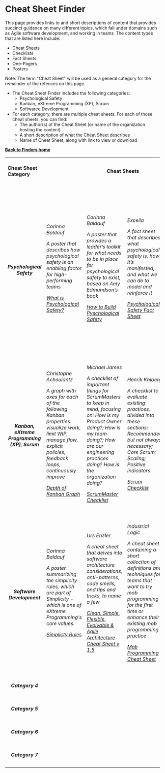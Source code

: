 
# Cheat Sheet Finder

This page provides links to and short descriptions of content that provides succinct guidance on many different topics, which fall under domains such as Agile software development, and working in teams. The content types that are listed here include:

- Cheat Sheets
- Checklists
- Fact Sheets
- One-Pagers
- Posters

Note: The term "Cheat Sheet" will be used as a general category for the remainder of the refences on this page.

- The Cheat Sheet Finder includes the following categories:
   - Psychological Safety
   - Kanban, eXtreme Programming (XP), Scrum
   - Softwaree Development
- For each category, there are multiple cheat sheets. For each of those cheat sheets, you can find:
  - The author(s) of the Cheat Sheet (or name of the organization hosting the content)
  - A short description of what the Cheat Sheet describes 
  - Name of Cheet Sheet, along with link to view or download 
  
**[Back to Finders home](https://gphiliprogers.github.io/finders/)**

<html>
<table>


<tr>
<td>
<h4>Cheat Sheet Category</h4>
</td>

<td colspan="4" align="center">
<h4>Cheat Sheets</h4>
</td>
</tr>


<tr>
<td align="center">
<h5>Psychological Safety</h5>
</td>


<td>
<h6>
<p>Corinna Baldauf</p>
<p>A poster that describes how psychological safety is an enabling factor for high-performing teams</p>
<p><a href="https://wall-skills.com/2020/what-is-psychological-safety/">What is Psychological Safety?</a></p>
</h6>
</td>

<td>
<h6>
<p>Corinna Baldauf</p>
<p>A poster that provides a leader’s toolkit for what needs to be in place for psychological safety to exist, based on Amy Edmundson’s book</p>
<p><a href="https://wall-skills.com/2020/how-to-build-psychological-safety/">How to Build Pyschological Safety</a></p>
</h6>
</td>

<td>
<h6>
<p>Excella</p>
<p>A fact sheet that describes what psychological safety is, how it’s manifested, and what we can do to model and reinforce it</p>
<p><a href="https://www.excella.com/resource/psychological-safety">Psychological Safety Fact Sheet</a></p>
</h6>
</td>


<td>
<h6>
<p>Joshua Kerievsky, Heidi Helfand, Ashley Johnson</p>
<p>A cheat sheet containing a short collection of definitions and techniques to help ensure psychological safety is understood and enabled</p>
<p><a href="http://modernagile.org/safety/">High Performance via Psychological Safety</a></p>
</h6>
</td>







<tr>
<td align="center">
<h5>Kanban, eXtreme Programming (XP), Scrum</h5>
</td>
   
<td>
<h6>
<p>Christophe Achouiantz</p>
<p>A graph with axes for each of the following Kanban properties: visualize work, limit WIP, manage flow, explicit policies, feedback loops, continuously improve</p>
<p><a href="http://leanagileprojects.blogspot.com/2013/03/depth-of-kanban-good-coaching-tool.html">Depth of Kanban Graph</a></p>
</h6>
</td> 
   
  
<td>
<h6>
<p>Michael James</p>
<p>A checklist of important things for ScrumMasters to keep in mind, focusing on: How is my Product Owner doing?; How is my team doing?; How are our engineering practices doing? How is the organization doing?</p>
<p><a href="https://scrummasterchecklist.org/pdf/ScrumMaster_Checklist_12_unbranded.pdf">ScrumMaster Checklist</a></p>
</h6>
</td>


<td>
<h6>
<p>Henrik Kniberg</p>
<p>A checklist to evaluate existing practices, divided into these sections: Recommended but not always necessary; Core Scrum; Scaling; Positive indicators</p>
<p><a href="https://www.dropbox.com/s/qsitv2v30olqhms/Scrum-checklist.pdf?dl=0">Scrum Checklist</a></p>
</h6>
</td>



<td>
<h6>
<p>James Shore</p>
<p>A self-assessment quiz that focuses on five  aspects of agile development, from an XP perspective: Thinking; collaborating; releasing; planning; developing </p>
<p><a href="https://www.dropbox.com/s/qsitv2v30olqhms/Scrum-checklist.pdf?dl=0">Assess Your Agility</a></p>
</h6>
</td>








<tr>
<td align="center">
<h5>Software Development</h5>
</td>
   
<td>
<h6>
<p>Corinna Baldauf</p>
<p>A poster summarizing the simplicity rules, which are part of Simplicity - which is one of eXtreme Programming's core values.</p>
<p><a href="https://wall-skills.com/2014/simplicity-rules-from-extreme-programming/">Simplicty Rules</a></p> 
</h6>
</td> 


<td>
<h6>
<p>Urs Enzler</p>
<p>A cheat sheet that delves into software architecture considerations, anti-patterns, code smells, and tips and tricks, to name a few</p>
<p><a href="https://www.planetgeek.ch/2019/09/12/clean-simple-flexible-evolvable-and-agile-architecture-cheat-sheet-update-v1-5/">Clean, Simple, Flexible, Evolvable & Agile Architecture Cheat Sheet v 1.5</a></p>
</h6>
</td>



<td>
<h6>
<p>Industrial Logic</p>
<p>A cheat sheet containing a short collection of definitions and techniques for teams that want to try mob programming for the first time or enhance their existing mob programming practice</p>
<p><a href="https://docs.google.com/document/d/1Ve5LVAJvGqJbUZR6C2o3ZNvFPKpuJ6sfIwxlpgKpKCk/export?format=pdf">Mob Programming Cheat Sheet</a></p>
</h6>
</td>
   


<td>
<h6>
<p>Brian Vermeer, Trisha Gee</p>
<p>A cheat sheet that covers eight things to check for from a security point of view when writing or reviewing code</p>
<p><a href="https://snyk.io/wp-content/uploads/Snyk-Secure-Code-Review-Cheat-Sheet.pdf">8 Security Code Review Best Practices Cheat Sheet</a></p>
</h6>
</td>



<td>
<h6>
<p></p>
<p></p>
</h6>
</td>




<tr>
<td align="center">
<h5>Category 4</h5>
</td>
  
<td>
<h6>
<p></p>
<p></p>
</h6>
</td>


<td>
<h6>
<p></p>
<p></p>
</h6>
</td>


<td>
<h6>
<p></p>
<p></p>
</h6>
</td>


<td>
<h6>
<p></p>
<p></p>
</h6>
</td>


<td>
<h6>
<p></p>
<p></p>
</h6>
</td>





<tr>
<td align="center">
<h5>Category 5</h5>
</td>

<td>
<h6>
<p></p>
<p></p>
</h6>
</td>


<td>
<h6>
<p></p>
<p></p>
</h6>
</td>


<td>
<h6>
<p></p>
<p></p>
</h6>
</td>


<td>
<h6>
<p></p>
<p></p>
</h6>
</td>


<td>
<h6>
<p></p>
<p></p>
</h6>
</td>




<tr>
<td align="center">
<h5>Category 6</h5>
</td>
 
<td>
<h6>
<p></p>
<p></p>
</h6>
</td>


<td>
<h6>
<p></p>
<p></p>
</h6>
</td>


<td>
<h6>
<p></p>
<p></p>
</h6>
</td>


<td>
<h6>
<p></p>
<p></p>
</h6>
</td>


<td>
<h6>
<p></p>
<p></p>
</h6>
</td> 
 
 
 
 

<tr>
<td align="center">
<h5>Category 7</h5>
</td>
  

<td>
<h6>
<p></p>
<p></p>
</h6>
</td>


<td>
<h6>
<p></p>
<p></p>
</h6>
</td>


<td>
<h6>
<p></p>
<p></p>
</h6>
</td>


<td>
<h6>
<p></p>
<p></p>
</h6>
</td>


<td>
<h6>
<p></p>
<p></p>
</h6>
</td>



